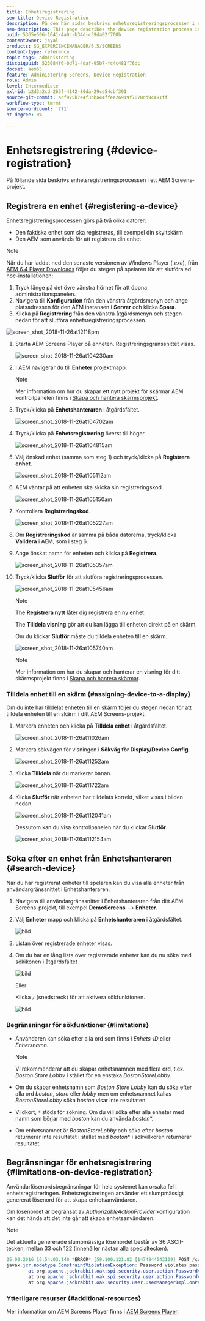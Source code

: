 ```yaml
---
title: Enhetsregistrering
seo-title: Device Registration
description: På den här sidan beskrivs enhetsregistreringsprocessen i ett AEM Screens-projekt.
seo-description: This page describes the device registration process in an AEM Screens project.
uuid: 5365e506-1641-4a0c-b34d-c39da02f700b
contentOwner: jsyal
products: SG_EXPERIENCEMANAGER/6.5/SCREENS
content-type: reference
topic-tags: administering
discoiquuid: 523084f6-bd71-4daf-95b7-fc4c481f76dc
docset: aem65
feature: Administering Screens, Device Registration
role: Admin
level: Intermediate
exl-id: b2d3a2cd-263f-4142-80da-29ce54cbf391
source-git-commit: acf925b7e4f3bba44ffee26919f7078dd9c491ff
workflow-type: tm+mt
source-wordcount: '771'
ht-degree: 0%

---
```


# Enhetsregistrering {#device-registration}

På följande sida beskrivs enhetsregistreringsprocessen i ett AEM Screens-projekt.

## Registrera en enhet {#registering-a-device}

Enhetsregistreringsprocessen görs på två olika datorer:

* Den faktiska enhet som ska registreras, till exempel din skyltskärm
* Den AEM som används för att registrera din enhet

>[!NOTE]
>
>När du har laddat ned den senaste versionen av Windows Player (*.exe*), från [AEM 6.4 Player Downloads](https://download.macromedia.com/screens/) följer du stegen på spelaren för att slutföra ad hoc-installationen:
>
>1. Tryck länge på det övre vänstra hörnet för att öppna administrationspanelen.
>1. Navigera till **Konfiguration** från den vänstra åtgärdsmenyn och ange platsadressen för den AEM instansen i **Server** och klicka **Spara**.
>1. Klicka på **Registrering** från den vänstra åtgärdsmenyn och stegen nedan för att slutföra enhetsregistreringsprocessen.

>


![screen_shot_2018-11-26at12118pm](assets/screen_shot_2018-11-26at12118pm.png)

1. Starta AEM Screens Player på enheten. Registreringsgränssnittet visas.

   ![screen_shot_2018-11-26at104230am](assets/screen_shot_2018-11-26at104230am.png)

1. I AEM navigerar du till **Enheter** projektmapp.

   >[!NOTE]
   >
   >Mer information om hur du skapar ett nytt projekt för skärmar AEM kontrollpanelen finns i [Skapa och hantera skärmsprojekt](creating-a-screens-project.md).

1. Tryck/klicka på **Enhetshanteraren** i åtgärdsfältet.

   ![screen_shot_2018-11-26at104702am](assets/screen_shot_2018-11-26at104702am.png)

1. Tryck/klicka på **Enhetsregistrering** överst till höger.

   ![screen_shot_2018-11-26at104815am](assets/screen_shot_2018-11-26at104815am.png)

1. Välj önskad enhet (samma som steg 1) och tryck/klicka på **Registrera enhet**.

   ![screen_shot_2018-11-26at105112am](assets/screen_shot_2018-11-26at105112am.png)

1. AEM väntar på att enheten ska skicka sin registreringskod.

   ![screen_shot_2018-11-26at105150am](assets/screen_shot_2018-11-26at105150am.png)

1. Kontrollera **Registreringskod**.

   ![screen_shot_2018-11-26at105227am](assets/screen_shot_2018-11-26at105227am.png)

1. Om **Registreringskod** är samma på båda datorerna, tryck/klicka **Validera** i AEM, som i steg 6.
1. Ange önskat namn för enheten och klicka på **Registrera**.

   ![screen_shot_2018-11-26at105357am](assets/screen_shot_2018-11-26at105357am.png)

1. Tryck/klicka **Slutför** för att slutföra registreringsprocessen.

   ![screen_shot_2018-11-26at105456am](assets/screen_shot_2018-11-26at105456am.png)

   >[!NOTE]
   >
   >The **Registrera nytt** låter dig registrera en ny enhet.
   >
   >The **Tilldela visning** gör att du kan lägga till enheten direkt på en skärm.

   Om du klickar **Slutför** måste du tilldela enheten till en skärm.

   ![screen_shot_2018-11-26at105740am](assets/screen_shot_2018-11-26at105740am.png)

   >[!NOTE]
   >
   >Mer information om hur du skapar och hanterar en visning för ditt skärmsprojekt finns i [Skapa och hantera skärmar](managing-displays.md).

### Tilldela enhet till en skärm {#assigning-device-to-a-display}

Om du inte har tilldelat enheten till en skärm följer du stegen nedan för att tilldela enheten till en skärm i ditt AEM Screens-projekt:

1. Markera enheten och klicka på **Tilldela enhet** i åtgärdsfältet.

   ![screen_shot_2018-11-26at11026am](assets/screen_shot_2018-11-26at111026am.png)

1. Markera sökvägen för visningen i **Sökväg för Display/Device Config**.

   ![screen_shot_2018-11-26at11252am](assets/screen_shot_2018-11-26at111252am.png)

1. Klicka **Tilldela** när du markerar banan.

   ![screen_shot_2018-11-26at11722am](assets/screen_shot_2018-11-26at111722am.png)

1. Klicka **Slutför** när enheten har tilldelats korrekt, vilket visas i bilden nedan.

   ![screen_shot_2018-11-26at112041am](assets/screen_shot_2018-11-26at112041am.png)

   Dessutom kan du visa kontrollpanelen när du klickar **Slutför**.

   ![screen_shot_2018-11-26at112154am](assets/screen_shot_2018-11-26at112154am.png)

## Söka efter en enhet från Enhetshanteraren {#search-device}

När du har registrerat enheter till spelaren kan du visa alla enheter från användargränssnittet i Enhetshanteraren.

1. Navigera till användargränssnittet i Enhetshanteraren från ditt AEM Screens-projekt, till exempel **DemoScreens** —> **Enheter**.

1. Välj **Enheter** mapp och klicka på **Enhetshanteraren** i åtgärdsfältet.

   ![bild](/help/user-guide/assets/device-manager/device-manager-1.png)

1. Listan över registrerade enheter visas.

1. Om du har en lång lista över registrerade enheter kan du nu söka med sökikonen i åtgärdsfältet

   ![bild](/help/user-guide/assets/device-manager/device-manager-2.png)

   Eller

   Klicka `/` (snedstreck) för att aktivera sökfunktionen.

   ![bild](/help/user-guide/assets/device-manager/device-manager-3.png)


### Begränsningar för sökfunktioner {#limitations}

* Användaren kan söka efter alla ord som finns i *Enhets-ID* eller *Enhetsnamn*.

   >[!NOTE]
   >Vi rekommenderar att du skapar enhetsnamnen med flera ord, t.ex. *Boston Store Lobby* i stället för en enstaka *BostonStoreLobby*.

* Om du skapar enhetsnamn som *Boston Store Lobby* kan du söka efter alla ord *boston*, *store* eller *lobby* men om enhetsnamnet kallas *BostonStoreLobby* söka *boston* visar inte resultaten.

* Vildkort, `*` stöds för sökning. Om du vill söka efter alla enheter med namn som börjar med *boston* kan du använda *boston**.

* Om enhetsnamnet är *BostonStoreLobby* och söka efter *boston* returnerar inte resultatet i stället med *boston** i sökvillkoren returnerar resultatet.

## Begränsningar för enhetsregistrering {#limitations-on-device-registration}

Användarlösenordsbegränsningar för hela systemet kan orsaka fel i enhetsregistreringen. Enhetsregistreringen använder ett slumpmässigt genererat lösenord för att skapa enhetsanvändaren.

Om lösenordet är begränsat av *AuthorizableActionProvider* konfiguration kan det hända att det inte går att skapa enhetsanvändaren.

>[!NOTE]
>
>Det aktuella genererade slumpmässiga lösenordet består av 36 ASCII-tecken, mellan 33 och 122 (innehåller nästan alla specialtecken).

```java
25.09.2016 16:54:03.140 *ERROR* [59.100.121.82 [1474844043109] POST /content/screens/svc/registration HTTP/1.1] com.adobe.cq.screens.device.registration.impl.RegistrationServlet Error during device registration
javax.jcr.nodetype.ConstraintViolationException: Password violates password constraint (^(?=.*\d).{7,9}$).
        at org.apache.jackrabbit.oak.spi.security.user.action.PasswordValidationAction.validatePassword(PasswordValidationAction.java:105)
        at org.apache.jackrabbit.oak.spi.security.user.action.PasswordValidationAction.onPasswordChange(PasswordValidationAction.java:76)
        at org.apache.jackrabbit.oak.security.user.UserManagerImpl.onPasswordChange(UserManagerImpl.java:308)
```

### Ytterligare resurser {#additional-resources}

Mer information om AEM Screens Player finns i [AEM Screens Player](working-with-screens-player.md).
